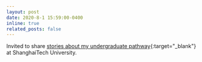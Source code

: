 ```yaml
---
layout: post
date: 2020-8-1 15:59:00-0400
inline: true
related_posts: false
---
```


Invited to share [stories about my undergraduate pathway](https://sist.shanghaitech.edu.cn/sist_en/2020/0908/c7744a55475/page.htm){:target="\_blank"} at ShanghaiTech University.
